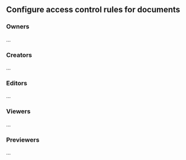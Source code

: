 ## Configure access control rules for documents

### Owners

...


### Creators

...


### Editors

...


### Viewers

...


### Previewers

...
